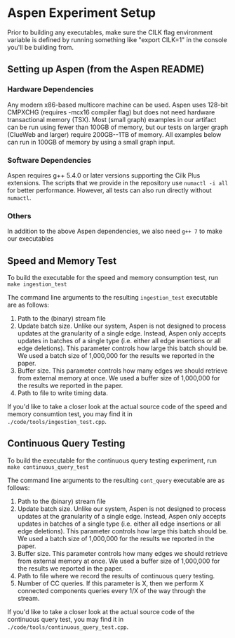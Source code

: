 # Aspen Experiment Setup
Prior to building any executables, make sure the CILK flag environment
variable is defined by running something like "export CILK=1" in the
console you'll be building from.

## Setting up Aspen (from the Aspen README)

### Hardware Dependencies

Any modern x86-based multicore machine can be used. Aspen uses 128-bit CMPXCHG
(requires -mcx16 compiler flag) but does not need hardware transactional memory
(TSX). Most (small graph) examples in our artifact can be run using fewer than
100GB of memory, but our tests on larger graph (ClueWeb and larger) require
200GB--1TB of memory. All examples below can run in 100GB of memory by using a
small graph input.

### Software Dependencies
Aspen requires g++ 5.4.0 or later versions supporting the Cilk Plus extensions.
The scripts that we provide in the repository use `numactl -i all` for better
performance. However, all tests can also run directly without `numactl`.

### Others
In addition to the above Aspen dependencies, we also need `g++ 7` to make our executables

## Speed and Memory Test

To build the executable for the speed and memory consumption test, run 
`make ingestion_test`

The command line arguments to the resulting `ingestion_test` executable are as
follows:

1. Path to the (binary) stream file
2. Update batch size. Unlike our system, Aspen is not designed to process updates at the granularity of a single edge. Instead,
   Aspen only accepts updates in batches of a single type (i.e. either all edge insertions or all edge deletions). This parameter controls how
   large this batch should be. We used a batch size of 1,000,000 for the results we reported in the paper.
3. Buffer size. This parameter controls how many edges we should retrieve from external memory at once. We used a buffer size of
   1,000,000 for the results we reported in the paper.
4. Path to file to write timing data.

If you'd like to take a closer look at the actual source code of the
speed and memory consumtion test, you may find it in
`./code/tools/ingestion_test.cpp`.

## Continuous Query Testing
To build the executable for the continuous query testing experiment, run 
`make continuous_query_test`

The command line arguments to the resulting `cont_query` executable are as
follows:

1. Path to the (binary) stream file
2. Update batch size. Unlike our system, Aspen is not designed to process updates at the granularity of a single edge. Instead,
   Aspen only accepts updates in batches of a single type (i.e. either all edge insertions or all edge deletions). This parameter controls how
   large this batch should be. We used a batch size of 1,000,000 for the results we reported in the paper.
3. Buffer size. This parameter controls how many edges we should retrieve from external memory at once. We used a buffer size of
   1,000,000 for the results we reported in the paper.
4. Path to file where we record the results of continuous query testing.
5. Number of CC queries. If this parameter is X, then we perform X connected components queries every 1/X of the way through the stream.

If you'd like to take a closer look at the actual source code of the
continuous query test, you may find it in 
`./code/tools/continuous_query_test.cpp`.
